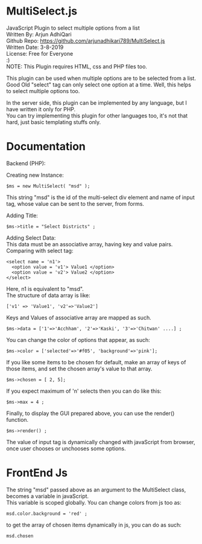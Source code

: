 # MultiSelect.js  
JavaScript Plugin to select multiple options from a list  
Written By: Arjun AdhiQari  
Github Repo: https://github.com/arjunadhikari789/MultiSelect.js  
Written Date: 3-8-2019  
License: Free for Everyone  
:)  
NOTE: This Plugin requires HTML, css and PHP files too.  
  
  
This plugin can be used when multiple options are to be selected from a list.      
Good Old "select" tag can only select one option at a time. Well, this helps to select multiple options too.    
    
In the server side, this plugin can be implemented by any language, but I have written it only for PHP.  
You can try implementing this plugin for other languages too, it's not that hard, just basic templating stuffs only.  
  
# Documentation  
 Backend (PHP):  
   
 Creating new Instance:  
   
    $ms = new MultiSelect( "msd" );  
This string "msd" is the id of the multi-select div element and name of input tag, whose value can be sent to the server, from forms.
  
Adding Title:  

    $ms->title = "Select Districts" ;  
  
Adding Select Data:  
This data must be an associative array, having key and value pairs.   
Comparing with select tag:  
    
   
    <select name = 'n1'>
      <option value = 'v1'> Value1 </option>
      <option value = 'v2'> Value2 </option>
    </select>         
    
Here, n1 is equivalent to "msd".  
The structure of data array is like:  
 
    ['v1' => 'Value1', 'v2'=>'Value2']  
Keys and Values of associative array are mapped as such.  
  
 
    $ms->data = ['1'=>'Acchham', '2'=>'Kaski', '3'=>'Chitwan' ....] ;  
  
You can change the color of options that appear, as such:  
  
 
    $ms->color = ['selected'=>'#f05', 'background'=>'pink'];  
  
If you like some items to be chosen for default, make an array of keys of those items, and set the chosen array's value to that array.  
  
 
    $ms->chosen = [ 2, 5];  
  
If you expect maximum of 'n' selects then you can do like this:  
  
 
    $ms->max = 4 ;  
  
Finally, to display the GUI prepared above, you can use the render() function.  
  
 
    $ms->render() ;  
  
The value of input tag is dynamically changed with javaScript from browser, once user chooses or unchooses some options. 

  
  # FrontEnd Js
  The string "msd" passed above as an argument to the MultiSelect class, becomes a variable in javaScript. \
  This variable is scoped globally. 
  You can change colors from js too as:
    
    msd.color.background = 'red' ;
    
  to get the array of chosen items dynamically in js, you can do as such:  
  
   
    msd.chosen
  
  
  
